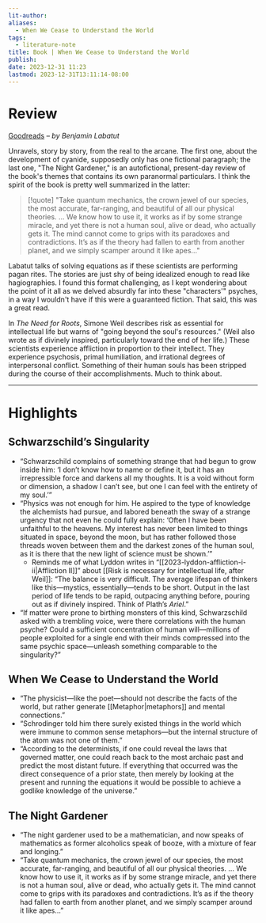 ```yaml
---
lit-author: 
aliases:
  - When We Cease to Understand the World
tags:
  - literature-note
title: Book | When We Cease to Understand the World
publish: 
date: 2023-12-31 11:23
lastmod: 2023-12-31T13:11:14-08:00
---
```

# Review

[Goodreads](https://www.goodreads.com/review/show/5777546972) – *by Benjamin Labatut*

Unravels, story by story, from the real to the arcane. The first one, about the development of cyanide, supposedly only has one fictional paragraph; the last one, "The Night Gardener," is an autofictional, present-day review of the book's themes that contains its own paranormal particulars. I think the spirit of the book is pretty well summarized in the latter:  

> [!quote]
> "Take quantum mechanics, the crown jewel of our species, the most accurate, far-ranging, and beautiful of all our physical theories. … We know how to use it, it works as if by some strange miracle, and yet there is not a human soul, alive or dead, who actually gets it. The mind cannot come to grips with its paradoxes and contradictions. It’s as if the theory had fallen to earth from another planet, and we simply scamper around it like apes…"

Labatut talks of solving equations as if these scientists are performing pagan rites. The stories are just shy of being idealized enough to read like hagiographies. I found this format challenging, as I kept wondering about the point of it all as we delved absurdly far into these "characters'" psyches, in a way I wouldn't have if this were a guaranteed fiction. That said, this was a great read.  
  
In _The Need for Roots_, Simone Weil describes risk as essential for intellectual life but warns of "going beyond the soul's resources." (Weil also wrote as if divinely inspired, particularly toward the end of her life.) These scientists experience affliction in proportion to their intellect. They experience psychosis, primal humiliation, and irrational degrees of interpersonal conflict. Something of their human souls has been stripped during the course of their accomplishments. Much to think about.

---
# Highlights

## Schwarzschild’s Singularity

- “Schwarzschild complains of something strange that had begun to grow inside him: ‘I don’t know how to name or define it, but it has an irrepressible force and darkens all my thoughts. It is a void without form or dimension, a shadow I can’t see, but one I can feel with the entirety of my soul.’”
- “Physics was not enough for him. He aspired to the type of knowledge the alchemists had pursue, and labored beneath the sway of a strange urgency that not even he could fully explain: ‘Often I have been unfaithful to the heavens. My interest has never been limited to things situated in space, beyond the moon, but has rather followed those threads woven between them and the darkest zones of the human soul, as it is there that the new light of science must be shown.’”
	- Reminds me of what Lyddon writes in “[[2023-lyddon-affliction-i-ii|Affliction II]]” about [[Risk is necessary for intellectual life, after Weil]]: “The balance is very difficult. The average lifespan of thinkers like this—mystics, essentially—tends to be short. Output in the last period of life tends to be rapid, outpacing anything before, pouring out as if divinely inspired. Think of Plath’s *Ariel*.”
- “If matter were prone to birthing monsters of this kind, Schwarzschild asked with a trembling voice, were there correlations with the human psyche? Could a sufficient concentration of human will—millions of people exploited for a single end with their minds compressed into the same psychic space—unleash something comparable to the singularity?”

## When We Cease to Understand the World
- “The physicist—like the poet—should not describe the facts of the world, but rather generate [[Metaphor|metaphors]] and mental connections.”
- “Schrodinger told him there surely existed things in the world which were immune to common sense metaphors—but the internal structure of the atom was not one of them.”
- “According to the determinists, if one could reveal the laws that governed matter, one could reach back to the most archaic past and predict the most distant future. If everything that occurred was the direct consequence of a prior state, then merely by looking at the present and running the equations it would be possible to achieve a godlike knowledge of the universe.”

## The Night Gardener
- “The night gardener used to be a mathematician, and now speaks of mathematics as former alcoholics speak of booze, with a mixture of fear and longing.”
- “Take quantum mechanics, the crown jewel of our species, the most accurate, far-ranging, and beautiful of all our physical theories. … We know how to use it, it works as if by some strange miracle, and yet there is not a human soul, alive or dead, who actually gets it. The mind cannot come to grips with its paradoxes and contradictions. It’s as if the theory had fallen to earth from another planet, and we simply scamper around it like apes…”